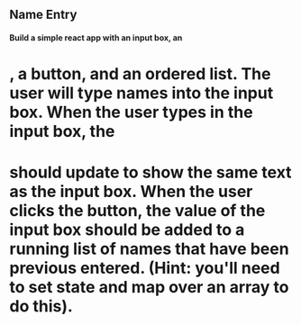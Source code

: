 ## Name Entry

#### Build a simple react app with an input box, an <h1>, a button, and an ordered list. The user will type names into the input box. When the user types in the input box, the <h1> should update to show the same text as the input box. When the user clicks the button, the value of the input box should be added to a running list of names that have been previous entered. (Hint: you'll need to set state and map over an array to do this).